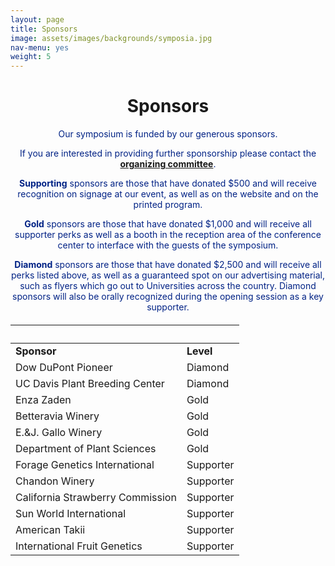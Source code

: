 ```yaml
---
layout: page
title: Sponsors
image: assets/images/backgrounds/symposia.jpg
nav-menu: yes
weight: 5
---
```


<!-- Main -->
<div id="main" class="alt">

<!-- One -->

<div class="inner">
<center>

<h1>Sponsors</h1>

</center>

<!-- Content -->
<!-- Table -->

<center>
<p style="color:#002285;">Our symposium is funded by our generous sponsors.</p>
</center>

<center>
<p style="color:#002285;">If you are interested in providing further sponsorship please contact the <b><a href="http://plantsciencesymposium.ucdavis.edu/organizers.html"> organizing committee</a></b>.</p>
</center>

<center>
<p style="color:#002285;"><b>Supporting</b> sponsors are those that have donated $500 and will receive recognition on signage at our event, as well as on the website and on the printed program.</p>
</center>

<center>
<p style="color:#002285;"><b>Gold</b> sponsors are those that have donated $1,000 and will receive all supporter perks as well as a booth in the reception area of the conference center to interface with the guests of the symposium.</p>
</center>
 
 <center>
<p style="color:#002285;"><b>Diamond</b> sponsors are those that have donated $2,500 and will receive all perks listed above, as well as a guaranteed spot on our advertising material, such as flyers which go out to Universities across the country. Diamond sponsors will also be orally recognized during the opening session as a key supporter.</p>
</center>


<h6>
<div class="table-wrapper">
<table>
<thead>
<tr>
<th>&nbsp;</th>
<th>&nbsp;</th>
</tr>
</thead>

<tbody>

<tr>
<td><b>Sponsor</b></td><td><b>Level</b></td>
</tr>

<tr>
<td>Dow DuPont Pioneer</td><td>Diamond</td>
</tr>

<tr>
<td>UC Davis Plant Breeding Center</td><td>Diamond</td>
</tr>

<tr>
<td>Enza Zaden</td><td>Gold</td>
</tr>

<tr>
<td>Betteravia Winery</td><td>Gold</td>
</tr>

<tr>
<td>E.&J. Gallo Winery</td><td>Gold</td>
</tr>

<tr>
<td>Department of Plant Sciences</td><td>Gold</td>
</tr>

<tr>
<td>Forage Genetics International</td><td>Supporter</td>
</tr>

<tr>
<td>Chandon Winery</td><td>Supporter</td>
</tr>

<tr>
<td>California Strawberry Commission</td><td>Supporter</td>
</tr>

<tr>
<td>Sun World International</td><td>Supporter</td>
</tr>

<tr>
<td>American Takii</td><td>Supporter</td>
</tr>

<tr>
<td>International Fruit Genetics</td><td>Supporter</td>
</tr>

</tbody>
</table>

</div>
</h6>
</div>
